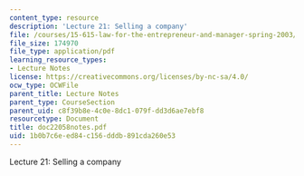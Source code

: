 ```yaml
---
content_type: resource
description: 'Lecture 21: Selling a company'
file: /courses/15-615-law-for-the-entrepreneur-and-manager-spring-2003/1b0b7c6eed84c156dddb891cda260e53_doc22058notes.pdf
file_size: 174970
file_type: application/pdf
learning_resource_types:
- Lecture Notes
license: https://creativecommons.org/licenses/by-nc-sa/4.0/
ocw_type: OCWFile
parent_title: Lecture Notes
parent_type: CourseSection
parent_uid: c8f39b8e-4c0e-8dc1-079f-dd3d6ae7ebf8
resourcetype: Document
title: doc22058notes.pdf
uid: 1b0b7c6e-ed84-c156-dddb-891cda260e53
---
```

Lecture 21: Selling a company